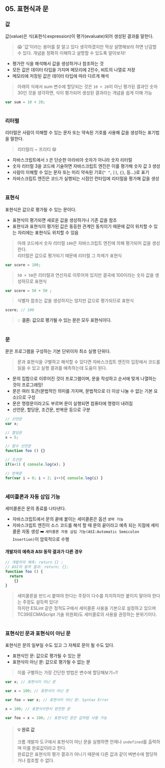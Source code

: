 ## 05. 표현식과 문

### 값

값(value)은 식(표현식:expression)이 평가(evaluate)되어 생성된 결과를 말한다.
> 😱 '값'이라는 용어를 잘 알고 있다 생각하겠지만 막상 설명해보라 하면 난감할 수 있다. 개념을 정확히 이해하고 설명할 수 있도록 알아보자!
- 평가란 식을 해석해서 값을 생성하거나 참조하는 것
- 모든 값은 데이터 타입을 가지며 메모리에 2진수, 비트의 나열로 저장
- 메모리에 저장된 값은 데이터 타입에 따라 다르게 해석

> 아래의 식에서 sum 변수에 할당되는 것은 `10 + 20`이 아닌 평가된 결과인 숫자 30인 것을 생각하면, 식이 평가되어 생성된 결과라는 개념을 쉽게 이해 가능
```js
var sum = 10 + 20;
```
#
### 리터럴
리터럴은 사람이 이해할 수 있는 문자 또는 약속된 기호를 사용해 값을 생성하는 표기법을 말한다.
> 리터럴리 ~ 프리티 😄
- 자바스크립트에서 `3` 은 단순한 아라비아 숫자가 아니라 숫자 리터럴
- 숫자 리터럴 3을 코드에 기술하면 자바스크립트 엔진은 이를 평가해 숫자 값 3 생성
- 사람이 이해할 수 있는 문자 또는 미리 약속된 기호(`" "`, `[]`, `{}`, 등...)로 표기
- 자바스크립트 엔진은 코드가 실행되는 시점인 런타임에 리터럴을 평가해 값을 생성

#
### 표현식
표현식은 값으로 평가될 수 있는 문이다.
- 표현식이 평가되면 새로운 값을 생성하거나 기존 값을 참조
- 표현식과 표현식이 평가된 값은 동등한 관계인 동치이기 때문에 값이 위치할 수 있는 자리에는 표현식도 위치할 수 있음

> 아래 코드에서 숫자 리터럴 `100`은 자바스크립트 엔진에 의해 평가되어 값을 생성한다.  
> 리터럴은 값으로 평가되기 때문에 리터럴 그 차제가 표현식
```js
var score = 100;
```

> `50 + 50`은 리터럴과 연산자로 이루어져 있지만 결국에 100이라는 숫자 값을 생성하므로 표현식
```js
var score = 50 + 50 ;
```

> 식별자 참조는 값을 생성하지는 않지만 값으로 평가되므로 표현식
```js
score; // 100
```

> 💡 __결론: 값으로 평가될 수 있는 문은 모두 표현식이다.__

#
### 문
문은 프로그램을 구성하는 기본 단위이자 최소 실행 단위다.
> 문과 표현식을 구별하고 해석할 수 있다면 자바스크립트 엔진의 입장에서 코드를 읽을 수 있고 실행 결과를 예측하는데 도움이 된다.

- 문의 집합으로 이루어진 것이 프로그램이며, 문을 작성하고 순서에 맞게 나열하는 것이 프로그래밍!
- 문은 여러 토큰(문법적인 의미를 가지며, 문법적으로 더 이상 나눌 수 없는 기본 요소)으로 구성
- 문은 명령문이라고도 부르며 문이 실행되면 컴퓨터에 명령이 내려짐
- 선언문, 할당문, 조건문, 반복문 등으로 구분

```js
// 선언문
var x;

// 할당문
x = 5;

// 함수 선언문
function foo () {}

// 조건문
if(x<1) { console.log(x); }

// 반복문
for(var i = 0; i < 2; i++){ console.log(i) } 
```

#
### 세미콜론과 자동 삽입 기능
세미콜론은 문의 종료를 나타낸다.  
- 자바스크립트에서 문의 끝에 붙이는 세미콜론은 옵션 `생략 가능`
- 자바스크립트 엔진이 소스 코드를 해석 할 때 문의 끝이라고 예측 되는 지점에 세미콜론 자동 생성 ➡️ `세미콜론 자동 삽입 기능(ASI:Automatic Semicolon Insertion)`이 암묵적으로 수행

#### 개발자의 예측과 ASI 동작 결과가 다른 경우
```js
// 개발자의 예측: return {} ;
// ASI의 동작 결과: return; {};
function foo () {
  return
    {}
}
```

> 세미콜론을 반드시 붙여야 한다는 주장이 다수를 차지하지만 붙이지 말아야 한다는 주장도 설득력 있다!  
> 하지만 ESLint 같은 정적도구에서 세미콜론 사용을 기본으로 설정하고 있으며 TC39(ECMAScript 기술 위원회)도 세미콜로의 사용을 권장하는 분위기이다.

#
### 표현식인 문과 표현식이 아닌 문
표현식은 문의 일부일 수도 있고 그 자체로 문이 될 수도 있다.
- 표현식인 문: 값으로 평가될 수 있는 문
- 표현식이 아닌 문: 값으로 평가될 수 없는 문

> 이를 구별하는 가장 간단한 방법은 변수에 할당해보기~!!

```js
var x; // 표현식이 아닌 문

var x = 100; // 표현식이 아닌 문

var foo = var x; // 표현식이 아닌 문: Syntax Error
```

```js
x = 100; // 표현식이면서 완전한 문
```

```js
var foo = x = 100; // 표현식인 문은 값처럼 사용 가능
```

> #### 💡  완료 값
> 크롬 개발자 도구에서 표현식이 아닌 문을 실행하면 언제나 `undefined`를 출력하며 이를 완료값이라고 한다.  
> 완료값은 표현식의 평가 결과가 아니기 때문에 다른 값과 같이 벼변수에 할당하거나 참조할 수 없다.




